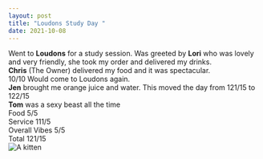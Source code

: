 ```yaml
---
layout: post
title: "Loudons Study Day "
date: 2021-10-08
---
```


Went to **Loudons** for a study session. Was greeted by **Lori** who was lovely and very friendly, she took my order and delivered my drinks. <br>
**Chris** (The Owner) delivered my food and it was spectacular.<br>
10/10 Would come to Loudons again.<br>
**Jen** brought me orange juice and water. This moved the day from 121/15 to 122/15 <br>
**Tom** was a sexy beast all the time<br>
Food 5/5 <br>
Service 111/5 <br>
Overall Vibes 5/5<br>
Total 121/15
<br>
<img src="https://pbs.twimg.com/media/CJ_-EaxVAAAd5-u.jpg" alt="A kitten">
